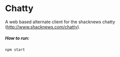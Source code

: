 Chatty
====
A web based alternate client for the shacknews chatty (http://www.shacknews.com/chatty).

##### How to run:
~~~~
npm start
~~~~
